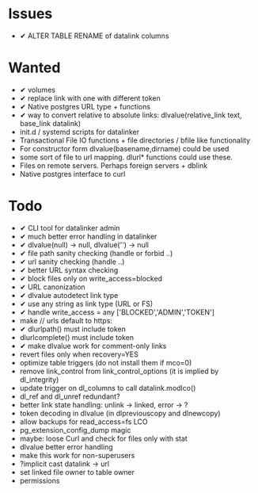 Issues
======
- ✔︎ ALTER TABLE RENAME of datalink columns

Wanted
=======
- ✔︎ volumes
- ✔︎ replace link with one with different token
- ✔︎ Native postgres URL type + functions
- ✔︎ way to convert relative to absolute links: dlvalue(relative_link text, base_link datalink)
- init.d / systemd scripts for datalinker
- Transactional File IO functions + file directories / bfile like functionality
- For constructor form dlvalue(basename,dirname) could be used
- some sort of file to url mapping. dlurl* functions could use these.
- Files on remote servers. Perhaps foreign servers + dblink
- Native postgres interface to curl

Todo
====
- ✔︎ CLI tool for datalinker admin
- ✔︎ much better error handling in datalinker
- ✔︎ dlvalue(null) -> null, dlvalue('') -> null
- ✔︎ file path sanity checking (handle or forbid ..)
- ✔︎ url sanity checking (handle ..)
- ✔︎ better URL syntax checking
- ✔︎ block files only on write_access=blocked
- ✔︎ URL canonization
- ✔︎ dlvalue autodetect link type
- ✔︎ use any string as link type (URL or FS)
- ✔︎ handle write_access = any ['BLOCKED','ADMIN','TOKEN']
- make // urls default to https:
- ✔︎ dlurlpath() must include token
- dlurlcomplete() must include token
- ✔︎ make dlvalue work for comment-only links
- revert files only when recovery=YES
- optimize table triggers (do not install them if mco=0)
- remove link_control from link_control_options (it is implied by dl_integrity)
- update trigger on dl_columns to call datalink.modlco()
- dl_ref and dl_unref redundant?
- better link state handling: unlink -> linked, error -> ?
- token decoding in dlvalue (in dlpreviouscopy and dlnewcopy)
- allow backups for read_access=fs LCO
- pg_extension_config_dump magic
- maybe: loose Curl and check for files only with stat
- dlvalue better error handling
- make this work for non-superusers
- ?implicit cast datalink -> url
- set linked file owner to table owner
- permissions
